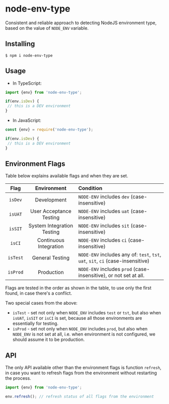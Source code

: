# node-env-type

Consistent and reliable approach to detecting NodeJS environment type,
based on the value of `NODE_ENV` variable.

## Installing

```
$ npm i node-env-type
```

## Usage

* In TypeScript:

```ts
import {env} from 'node-env-type';

if(env.isDev) {
 // this is a DEV environment
}
```

* In JavaScript:

```ts
const {env} = require('node-env-type');

if(env.isDev) {
 // this is a DEV environment
}
```

## Environment Flags

Table below explains available flags and when they are set.

| Flag     |      Environment           |  Condition |
|:--------:|:--------------------------:|:-----------|
| `isDev`  | Development                | `NODE-ENV` includes `dev` (case-insensitive) |
| `isUAT`  | User Acceptance Testing    | `NODE-ENV` includes `uat` (case-insensitive) |
| `isSIT`  | System Integration Testing | `NODE-ENV` includes `sit` (case-insensitive) |
| `isCI`   | Continuous Integration     | `NODE-ENV` includes `ci` (case-insensitive)  |
| `isTest` | General Testing            | `NODE-ENV` includes any of: `test`, `tst`, `uat`, `sit`, `ci` (case-insensitive)|
| `isProd` | Production                 | `NODE-ENV` includes `prod` (case-insensitive), or not set at all. |

Flags are tested in the order as shown in the table, to use only the first found, in case there's a conflict.
 
Two special cases from the above:

* `isTest` - set not only when `NODE_ENV` includes `test` or `tst`, but also when `isUAT`, `isSIT` or `isCI`
  is set, because all those environments are essentially for testing.
* `isProd` - set not only when `NODE_ENV` includes `prod`, but also when `NODE_ENV` is not set at all,
  i.e. when environment is not configured, we should assume it to be production.  

## API

The only API available other than the environment flags is function `refresh`, in case you want
to refresh flags from the environment without restarting the process.

```ts
import {env} from 'node-env-type';

env.refresh(); // refresh status of all flags from the environment
```

